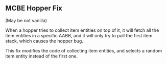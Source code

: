## MCBE Hopper Fix

(May be not vanilla)

When a hopper tries to collect item entities on top of it, it will fetch all the item entities in a specific AABB, and it will only try to pull the first item stack, which causes the hopper bug.

This fix modifies the code of collecting item entities, and selects a random item entity instead of the first one.
